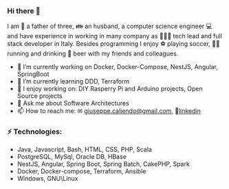 ### Hi there 👋

I am 👨 a father of three, 👪 an husband, a computer science engineer :computer: and have experience in working in many
company as 👨🏻‍💻 tech lead and full stack developer in Italy. Besides programming I enjoy ⚽ playing soccer, 🏃‍♂️ running and 
drinking 🍻 beer with my friends and colleagues.

- 🏦 I’m currently working on Docker, Docker-Compose, NestJS, Angular, SpringBoot 
- 🌱 I’m currently learning DDD, Terraform
- 👯 I enjoy working on: DIY Rasperry Pi and Arduino projects, Open Source projects
- 💬 Ask me about Software Architectures
- 📫 How to reach me: ✉ [giuseppe.caliendo@gmail.com](mailto:giuseppe.caliendo@gmail.com), 👨[linkedin](https://www.linkedin.com/in/giuseppecaliendo/)

### ⚡ Technologies: 
- Java, Javascript, Bash, HTML, CSS, PHP, Scala
- PostgreSQL, MySql, Oracle DB, HBase
- NestJS, Angular, Spring Boot, Spring Batch, CakePHP, Spark
- Docker, Docker-compose, Terraform, Ansible
- Windows, GNU\Linux
